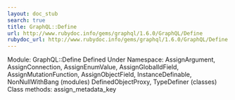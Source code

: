 ```yaml
---
layout: doc_stub
search: true
title: GraphQL::Define
url: http://www.rubydoc.info/gems/graphql/1.6.0/GraphQL/Define
rubydoc_url: http://www.rubydoc.info/gems/graphql/1.6.0/GraphQL/Define
---
```


Module: GraphQL::Define
Defined Under Namespace:
AssignArgument, AssignConnection, AssignEnumValue, AssignGlobalIdField,
AssignMutationFunction, AssignObjectField, InstanceDefinable,
NonNullWithBang (modules)
DefinedObjectProxy, TypeDefiner (classes)
Class methods:
assign_metadata_key

